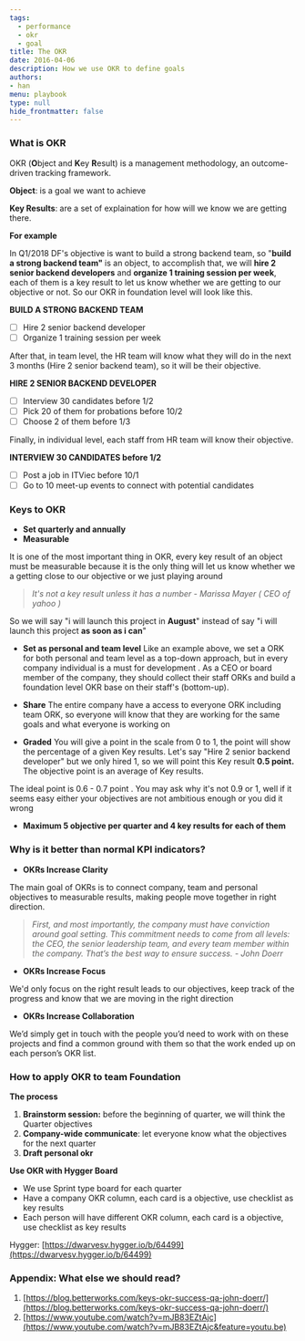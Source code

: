 ```yaml
---
tags: 
  - performance
  - okr
  - goal
title: The OKR
date: 2016-04-06
description: How we use OKR to define goals
authors: 
- han
menu: playbook
type: null
hide_frontmatter: false
---
```


### What is OKR
OKR (**O**bject and **K**ey **R**esult) is a management methodology, an outcome-driven tracking framework.

**Object**: is a goal we want to achieve

**Key Results**: are a set of explaination for how will we know we are getting there. 

**For example**

In Q1/2018 DF's objective is want to build a strong backend team, so "**build a strong backend team"** is an object, to accomplish that, we will **hire 2 senior backend developers** and **organize 1 training session per week**, each of them is a key result to let us know whether we are getting to our objective or not. So our OKR in foundation level will look like this.

**BUILD A STRONG BACKEND TEAM**

- [ ] Hire 2 senior backend developer
- [ ] Organize 1 training session per week

After that, in team level, the HR team will know what they will do in the next 3 months (Hire 2 senior backend team), so it will be their objective.

**HIRE 2 SENIOR BACKEND DEVELOPER**

- [ ] Interview 30 candidates before 1/2
- [ ] Pick 20 of them for probations before 10/2
- [ ] Choose 2 of them before 1/3

Finally, in individual level, each staff from HR team will know their objective.

**INTERVIEW 30 CANDIDATES before 1/2**

- [ ] Post a job in ITViec before 10/1
- [ ] Go to 10 meet-up events to connect with potential candidates

### Keys to OKR
* **Set quarterly and annually**
* **Measurable**

It is one of the most important thing in OKR, every key result of an object must be measurable because it is the only thing will let us know whether we a getting close to our objective or we just playing around

> *It's not a key result unless it has a number - Marissa Mayer ( CEO of yahoo )*

So we will say "i will launch this project in **August**" instead of say "i will launch this project **as soon as i can**"

* **Set as personal and team level**
Like an example above, we set a ORK for both personal and team level as a top-down approach, but in every company individual is a must for development . As a CEO or board member of the company, they should collect their staff ORKs and build a foundation level OKR base on their staff's (bottom-up).

* **Share**
The entire company have a access to everyone ORK including team ORK, so everyone will know that they are working for the same goals and what everyone is working on

* **Graded**
You will give a point in the scale from 0 to 1, the point will show the percentage of a given Key results. Let's say "Hire 2 senior backend developer" but we only hired 1, so we will point this Key result **0.5 point.** The objective point is an average of Key results.
 
The ideal point is 0.6 - 0.7 point . You may ask why it's not 0.9 or 1, well if it seems easy either your objectives are not ambitious enough or you did it wrong

* **Maximum 5 objective per quarter and 4 key results for each of them**

### Why is it better than normal KPI indicators?
* **OKRs Increase Clarity**

The main goal of OKRs is to connect company, team and personal objectives to measurable results, making people move together in right direction.

> *First, and most importantly, the company must have conviction around goal setting. This commitment needs to come from all levels: the CEO, the senior leadership team, and every team member within the company. That’s the best way to ensure success. - John Doerr*

* **OKRs Increase Focus**

We'd only focus on the right result leads to our objectives, keep track of the progress and know that we are moving in the right direction

* **OKRs Increase Collaboration**

We’d simply get in touch with the people you’d need to work with on these projects and find a common ground with them so that the work ended up on each person’s OKR list.

### How to apply OKR to team Foundation
**The process**

1. **Brainstorm session:** before the beginning of quarter, we will think the Quarter objectives
1. **Company-wide communicate**: let everyone know what the objectives for the next quarter
1. **Draft personal okr**

**Use OKR with Hygger Board**

* We use Sprint type board for each quarter
* Have a company OKR column, each card is a objective, use checklist as key results
* Each person will have different OKR column, each card is a objective, use checklist as key results

Hygger: [https://dwarvesv.hygger.io/b/64499](https://dwarvesv.hygger.io/b/64499)

### Appendix: What else we should read?
1. [https://blog.betterworks.com/keys-okr-success-qa-john-doerr/](https://blog.betterworks.com/keys-okr-success-qa-john-doerr/)
1. [https://www.youtube.com/watch?v=mJB83EZtAjc](https://www.youtube.com/watch?v=mJB83EZtAjc&feature=youtu.be)